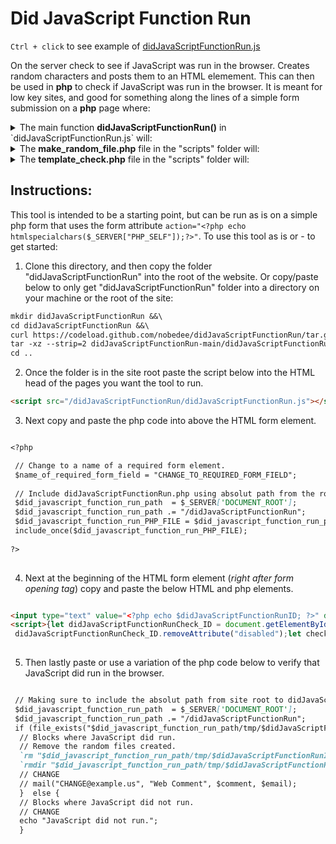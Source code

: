 # Did JavaScript Function Run

`Ctrl + click` to see example of [didJavaScriptFunctionRun.js](https://nobedee.github.io/didJavaScriptFunctionRun/)

On the server check to see if JavaScript was run in the browser. 
Creates random characters and posts them to an HTML elemement. This
can then be used in **php** to check if JavaScript was run in the browser.
It is meant for low key sites, and good for something along the
lines of a simple form submission on a **php** page where:


<details>
<summary>The main function <strong>didJavaScriptFunctionRun()</strong> in `didJavaScriptFunctionRun.js` will: </summary>

1. Genereates a random sequence of data
2. Uses AJAX to ouput to and store form data for php
3. Makes a random php file from that ouput
4. Uses the **make_random_file.php** file to update the form field (<em>see instructions below</em>)
5. Then in the php code check the value of the ` $didJavaScriptFunctionRunID ` 
variable accordingly.

</details>


<details>
<summary>The <strong>make_random_file.php</strong> file in the "scripts" folder will: </summary>

1. Use query string from the random characters generated in didJavaScriptFunctionRun() call
to create random files and folders.
   - **NOTE** - the query string is cleaned, but please report any vulnerablities found.
2. Use these files to verify JavaScript ran.
3. Delete the duplicate of **template_check.php**
4. Delete any random folders in the "tmp" folder that are 1 day or older
   - **NOTE** - these are only deleted when the page is opened in a browser so you may 
     want to periodically check and see if all random folders are deleted.   
   - Please report any issues or vulnerabilites with this.
5. After 5 minutes delete random folder and file created in "tmp" folder.
   - **NOTE** - this will start a process on the server for 5 minutes.
   - Please report any issues or vulnerabilites with this.

</details>


<details>
<summary>The <strong>template_check.php</strong> file in the "scripts" folder will: </summary>

1. Uses the random characters from make_random_file.php 
to output contents of text file (*should be yes*) for initial JavaScript check
2. Will delete the text file afterwards.

</details>


## Instructions:
This tool is intended to be a starting point, but can be run as is on a simple php form
that uses the form attribute ` action="<?php echo htmlspecialchars($_SERVER["PHP_SELF"]);?>" `.
To use this tool as is or - to get started:

1. Clone this directory, and then copy the folder "didJavaScriptFunctionRun" 
into the root of the website. Or copy/paste below to only get "didJavaScriptFunctionRun"
folder into a directory on your machine or the root of the site: 
```markdown
mkdir didJavaScriptFunctionRun &&\
cd didJavaScriptFunctionRun &&\
curl https://codeload.github.com/nobedee/didJavaScriptFunctionRun/tar.gz/main |\
tar -xz --strip=2 didJavaScriptFunctionRun-main/didJavaScriptFunctionRun &&\
cd ..
```

2. Once the folder is in the site root paste the script below into the HTML head 
of the pages you want the tool to run. <br>
```markdown
<script src="/didJavaScriptFunctionRun/didJavaScriptFunctionRun.js"></script>
```

3. Next copy and paste the php code into above the HTML form element. <br>
```markdown

<?php

 // Change to a name of a required form element.
 $name_of_required_form_field = "CHANGE_TO_REQUIRED_FORM_FIELD";
 
 // Include didJavaScriptFunctionRun.php using absolut path from the root to didJavaScriptFunctionRun folder.
 $did_javascript_function_run_path  = $_SERVER['DOCUMENT_ROOT'];   
 $did_javascript_function_run_path .= "/didJavaScriptFunctionRun";
 $did_javascript_function_run_PHP_FILE = $did_javascript_function_run_path . "/didJavaScriptFunctionRun.php";
 include_once($did_javascript_function_run_PHP_FILE);
 
?>
 
```

4. Next at the beginning of the HTML form element (<em>right after form opening tag</em>) 
copy and paste the below HTML and php elements. <br>
```markdown

<input type="text" value="<?php echo $didJavaScriptFunctionRunID; ?>" disabled style="display: none; border:none" id="didJavaScriptFunctionRunID" name="didJavaScriptFunctionRunID"> 
<script>{let didJavaScriptFunctionRunCheck_ID = document.getElementById("didJavaScriptFunctionRunID"); 
 didJavaScriptFunctionRunCheck_ID.removeAttribute("disabled");let checkSessionDidJavaScriptFunctionRun = sessionStorage.getItem("didJavaScriptRun");if (checkSessionDidJavaScriptFunctionRun == null) { sessionStorage.setItem("didJavaScriptRun", "1"); didJavaScriptFunctionRun();} else { sessionStorage.removeItem("didJavaScriptRun"); let essionDidJavaScriptFunctionRunCheck_randomCharacters = sessionStorage.getItem("didJavaScriptFunctionRunCheck_randomCharacters"); document.getElementById("didJavaScriptFunctionRunID").setAttribute("value", sessionDidJavaScriptFunctionRunCheck_randomCharacters); }}</script>  
 
```

5. Then lastly paste or use a variation of the php code below to verify that JavaScript 
did run in the browser. <br>
```markdown

 // Making sure to include the absolut path from site root to didJavaScriptFunctionRun folder.
 $did_javascript_function_run_path  = $_SERVER['DOCUMENT_ROOT'];   
 $did_javascript_function_run_path .= "/didJavaScriptFunctionRun"; 
 if (file_exists("$did_javascript_function_run_path/tmp/$didJavaScriptFunctionRunID/file.txt")) {  
  // Blocks where JavaScript did run.
  // Remove the random files created.
  `rm "$did_javascript_function_run_path/tmp/$didJavaScriptFunctionRunID/file.txt"`;
  `rmdir "$did_javascript_function_run_path/tmp/$didJavaScriptFunctionRunID"`;  
  // CHANGE  
  // mail("CHANGE@example.us", "Web Comment", $comment, $email);
  }  else {
  // Blocks where JavaScript did not run.
  // CHANGE 
  echo "JavaScript did not run.";
  }
 
```
